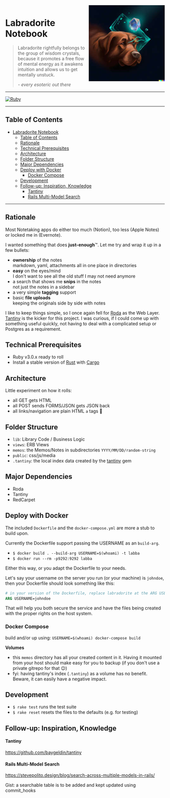 <img align="right" src="https://github.com/simonneutert/labradorite-notebook/blob/main/public/labradorite.jpg?raw=true" alt="Labradorite dreamed by openai's Dall-E2: A brown labrador shooting a lazer from a blue crystal on its forehead, digital art">

# Labradorite Notebook

> Labradorite rightfully belongs to the group of wisdom crystals, because it promotes a free flow of mental energy as it awakens intuition and allows us to get mentally unstuck.
>
> *\- every esoteric out there*

---

[![Ruby](https://github.com/simonneutert/labradorite-notebook/actions/workflows/ruby.yml/badge.svg?branch=main)](https://github.com/simonneutert/labradorite-notebook/actions/workflows/ruby.yml)

---

## Table of Contents

- [Labradorite Notebook](#labradorite-notebook)
  - [Table of Contents](#table-of-contents)
  - [Rationale](#rationale)
  - [Technical Prerequisites](#technical-prerequisites)
  - [Architecture](#architecture)
  - [Folder Structure](#folder-structure)
  - [Major Dependencies](#major-dependencies)
  - [Deploy with Docker](#deploy-with-docker)
    - [Docker Compose](#docker-compose)
  - [Development](#development)
  - [Follow-up: Inspiration, Knowledge](#follow-up-inspiration-knowledge)
      - [Tantiny](#tantiny)
      - [Rails Multi-Model Search](#rails-multi-model-search)

---

## Rationale

Most Notetaking apps do either too much (Notion), too less (Apple Notes) or locked me in (Evernote).

I wanted something that does **just-enough**™. Let me try and wrap it up in a few bullets:

* **ownership** of the notes  
  markdown, yaml, attachments all in one place in directories
* **easy** on the eyes/mind  
  I don't want to see all the old stuff I may not need anymore
* a search that shows me **snips** in the notes  
  not just the notes in a sidebar
* a very simple **tagging** support
* basic **file uploads**  
  keeping the originals side by side with notes

I like to keep things simple, so I once again fell for [Roda](https://roda.jeremyevans.net) as the Web Layer. [Tantiny](https://github.com/baygeldin/tantiny) is the kicker for this project. I was curious, if I could come up with something useful quickly, not having to deal with a complicated setup or Postgres as a requirement.

## Technical Prerequisites

* Ruby v3.0.x ready to roll
* Install a stable version of [Rust](https://www.rust-lang.org/) with [Cargo](https://github.com/rust-lang/cargo)

## Architecture

Little experiment on how it rolls:

* all GET gets HTML
* all POST sends FORMS/JSON gets JSON back
* all links/navigation are plain HTML `a` tags 🤯

## Folder Structure

* `lib`: Library Code / Business Logic
* `views`: ERB Views
* `memos`: the Memos/Notes in subdirectories `YYYY/MM/DD/random-string`
* `public`: css/js/media
* `.tantiny`: the local index data created by the [tantiny](https://github.com/baygeldin/tantiny) gem

## Major Dependencies

* Roda
* Tantiny
* RedCarpet

## Deploy with Docker

The included `Dockerfile` and the `docker-compose.yml` are more a stub to build upon.

Currently the Dockerfile support passing the USERNAME as an `build-arg`.

- `$ docker build . --build-arg USERNAME=$(whoami) -t labba`
- `$ docker run --rm -p9292:9292 labba`

Either this way, or you adapt the Dockerfile to your needs.

Let's say your username on the server you run (or your machine) is `johndoe`, then your Dockerfile should look something like this:

```Dockerfile
# in your version of the Dockerfile, replace labradorite at the ARG USERNAME
ARG USERNAME=johndoe
```

That will help you both secure the service and have the files being created with the proper rights on the host system.

### Docker Compose

build and/or up using: `USERNAME=$(whoami) docker-compose build`

**Volumes**

- this `memos` directory has all your created content in it. Having it mounted from your host should make easy for you to backup (if you don't use a private gitrepo for that 😉)
- fyi: having tantiny's index (`.tantiny`) as a volume has no benefit. Beware, it can easily have a negative impact.

## Development

- `$ rake test` runs the test suite
- `$ rake reset` resets the files to the defaults (e.g. for testing)

## Follow-up: Inspiration, Knowledge

#### Tantiny

https://github.com/baygeldin/tantiny

#### Rails Multi-Model Search

https://stevepolito.design/blog/search-across-multiple-models-in-rails/

Gist: a searchable table is to be added and kept updated using commit_hooks
